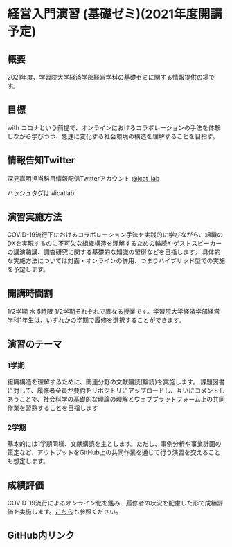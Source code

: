 # 経営入門演習 (基礎ゼミ)(2021年度開講予定)
## 概要
2021年度、学習院大学経済学部経営学科の基礎ゼミに関する情報提供の場です。

## 目標
with コロナという前提で、オンラインにおけるコラボレーションの手法を体験しながら学びつつ、急速に変化する社会環境の構造を理解することを目指す。

## 情報告知Twitter
深見嘉明担当科目情報配信Twitterアカウント [@icat_lab](https://twitter.com/icat_lab)

ハッシュタグは #icatlab

## 演習実施方法
COVID-19流行下におけるコラボレーション手法を実践的に学びながら、組織のDXを実現するのに不可欠な組織構造を理解するための輪読やゲストスピーカーの講演聴講、調査研究に関する基礎的な知識の習得などを目指します。
具体的な実施方法については対面・オンラインの併用、つまりハイブリッド型での実施を予定します。

## 開講時間割
1/2学期 水 5時限
1/2学期それぞれで異なる授業です。学習院大学経済学部経営学科1年生は、いずれかの学期で履修を選択することができます。

## 演習のテーマ
### 1学期
組織構造を理解するために、関連分野の文献購読(輪読)を実施します。
課題図書に対して、履修者全員が要約をリポジトリにアップロードし、互いにコメントしあうことで、社会科学の基礎的な理論の理解とウェブプラットフォーム上の共同作業を習熟することを目指します

### 2学期
基本的には1学期同様、文献購読を主とします。ただし、事例分析や事業計画の策定など、アウトプットをGitHub上の共同作業を通じて行う演習を交えることも想定します。


## 成績評価
COVID-19流行によるオンライン化を鑑み、履修者の状況を配慮した形で成績評価を実施します。[こちら](https://github.com/icat-lab/icat_lab/blob/master/qa_for_courses_underGrad.md#3)も参照ください。

## GitHub内リンク
